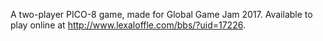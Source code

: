 A two-player PICO-8 game, made for Global Game Jam 2017. Available to play online at http://www.lexaloffle.com/bbs/?uid=17226.
